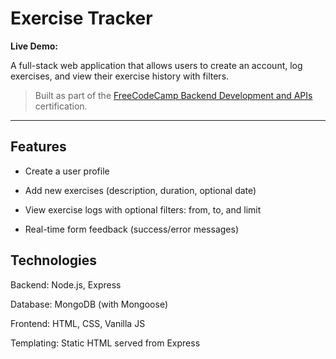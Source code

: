 # Exercise Tracker

**Live Demo:** []()

A full-stack web application that allows users to create an account, log exercises, and view their exercise history with filters.

> Built as part of the [FreeCodeCamp Backend Development and APIs](https://www.freecodecamp.org/learn/back-end-development-and-apis/) certification.

---

## Features
- Create a user profile

- Add new exercises (description, duration, optional date)

- View exercise logs with optional filters: from, to, and limit

- Real-time form feedback (success/error messages)

## Technologies
Backend: Node.js, Express

Database: MongoDB (with Mongoose)

Frontend: HTML, CSS, Vanilla JS

Templating: Static HTML served from Express